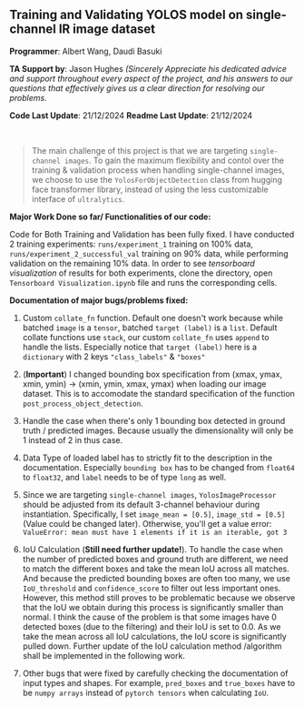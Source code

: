 ## Training and Validating YOLOS model on single-channel IR image dataset

**Programmer**: Albert Wang, Daudi Basuki

**TA Support by**: Jason Hughes *(Sincerely Appreciate his dedicated advice and support throughout every aspect of the project, and his answers to our questions that effectively gives us a clear direction for resolving our problems.*

**Code Last Update**: 21/12/2024
**Readme Last Update**: 21/12/2024

<br>

> The main challenge of this project is that we are targeting `single-channel images`. To gain the maximum flexibility and contol over the training & validation process when handling single-channel images, we choose to use the `YolosForObjectDetection` class from hugging face transformer library, instead of using the less customizable interface of `ultralytics`.  

**Major Work Done so far/ Functionalities of our code:**

Code for Both Training and Validation has been fully fixed. I have conducted 2 training experiments: `runs/experiment_1` training on 100% data, `runs/experiment_2_successful_val` training on 90% data, while performing validation on the remaining 10% data. In order to see *tensorboard visualization* of results for both experiments, clone the directory, open `Tensorboard Visualization.ipynb` file and runs the corresponding cells.

**Documentation of major bugs/problems fixed:**

1. Custom `collate_fn` function. Default one doesn't work because while batched `image` is a `tensor`, batched `target (label)` is a `list`. Default collate functions use `stack`, our custom `collate_fn` uses `append` to handle the lists. Especially notice that `target (label)` here is a `dictionary` with 2 keys `"class_labels"` & `"boxes"`

2. (**Important**) I changed bounding box specification from (xmax, ymax, xmin, ymin) -> (xmin, ymin, xmax, ymax) when loading our image dataset. This is to accomodate the standard specification of the function `post_process_object_detection`.

3. Handle the case when there's only 1 bounding box detected in ground truth / predicted images. Because usually the dimensionality will only be 1 instead of 2 in thus case.

4. Data Type of loaded label has to strictly fit to the description in the documentation. Especially `bounding box` has to be changed from `float64` to `float32`, and `label` needs to be of type `long` as well.

5. Since we are targeting `single-channel images`, `YolosImageProcessor` should be adjusted from its default 3-channel behaviour during instantiation. Specifically, I set `image_mean = [0.5]`, `image_std = [0.5]` (Value could be changed later). Otherwise, you'll get a value error: `ValueError: mean must have 1 elements if it is an iterable, got 3`

6. IoU Calculation (**Still need further update!**). To handle the case when the number of predicted boxes and ground truth are different, we need to match the different boxes and take the mean IoU across all matches. And because the predicted bounding boxes are often too many, we use `IoU_threshold` and `confidence_score` to filter out less important ones. However, this method still proves to be problematic because we observe that the IoU we obtain during this process is significantly smaller than normal. I think the cause of the problem is that some images have 0 detected boxes (due to the filtering) and their IoU is set to 0.0. As we take the mean across all IoU calculations, the IoU score is significantly pulled down. Further update of the IoU calculation method /algorithm shall be implemented in the following work.

7. Other bugs that were fixed by carefully checking the documentation of input types and shapes. For example, `pred_boxes` and `true_boxes` have to be `numpy arrays` instead of `pytorch tensors` when calculating `IoU`. 
